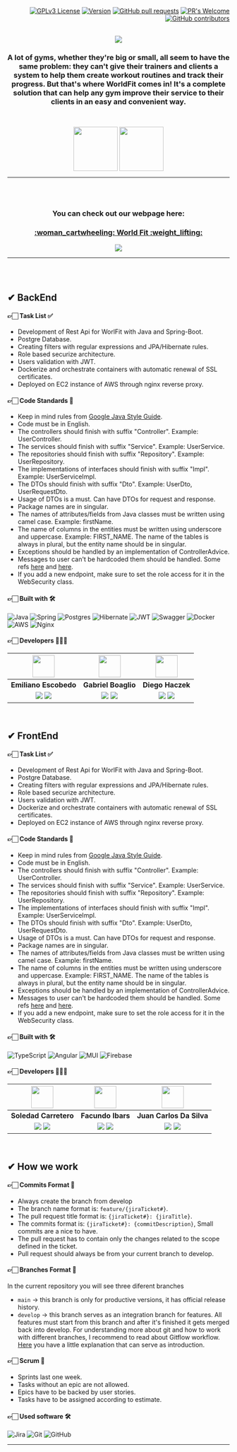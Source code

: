 <div align="right">
  
[![GPLv3 License](https://img.shields.io/badge/License-GPL%20v3-yellow.svg)](https://opensource.org/licenses/) [![Version](https://badge.fury.io/gh/tterb%2FHyde.svg)](https://badge.fury.io/gh/tterb%2FHyde)  [![GitHub pull requests](https://img.shields.io/github/issues-pr/cdnjs/cdnjs.svg?style=flat)]()  [![PR's Welcome](https://img.shields.io/badge/PRs-welcome-brightgreen.svg?style=flat)](http://makeapullrequest.com)  [![GitHub contributors](https://img.shields.io/github/contributors/cdnjs/cdnjs.svg?style=flat)]()

</div>
<div align="center">
<br>
<img align="center" src="https://i.ibb.co/yV7xfLH/index.jpg">
<br>
<h3>A lot of gyms, whether they're big or small, all seem to have the same problem: they can't give their trainers and clients a system to help them create workout routines and track their progress. But that's where WorldFit comes in! It's a complete solution that can help any gym improve their service to their clients in an easy and convenient way.</h3>
<br>
<p align="center" ><img width="100px" align="center"src="https://media.tenor.com/xAiM7ejIt3wAAAAC/gym-workout.gif"> <img width="100px" align="center"src="https://media.tenor.com/nm8TTgQyVFwAAAAM/workout-pull.gif"></p> 
<p align="center" ></p> 

  
<hr>
<br><br>

</div>
<div align="center">
<h3 align="center"  ><b>You can check out our webpage here:</b></h3>
<h3 align="center"><a href="https://petfinder-phi.vercel.app/" target="_blank" rel="noopener noreferrer"> :woman_cartwheeling: World Fit :weight_lifting:</a></h3>
<p  align="center" ><a href="" target="_blank" rel="noopener noreferrer"> <img src="https://img.shields.io/badge/Video Preview%20-%23FF0000.svg?&style=for-the-badge&logo=YouTube&logoColor=white"/></a></p>
</div>

<hr>
<br><br>

## ✔ BackEnd

#### 👉🏻 Task List ✅

- Development of Rest Api for WorlFit with Java and Spring-Boot.
- Postgre Database.
- Creating filters with regular expressions and JPA/Hibernate rules.
- Role based securize architecture. 
- Users validation with JWT. 
- Dockerize and orchestrate containers with automatic renewal of SSL certificates.
- Deployed on EC2 instance of AWS through nginx reverse proxy.

#### 👉🏻 Code Standards 📜
- Keep in mind rules from [Google Java Style Guide](https://google.github.io/styleguide/javaguide.html).
- Code must be in English.
- The controllers should finish with suffix "Controller". Example: UserController.
- The services should finish with suffix "Service". Example: UserService.
- The repositories should finish with suffix "Repository". Example: UserRepository.
- The implementations of interfaces should finish with suffix "Impl". Example: UserServiceImpl.
- The DTOs should finish with suffix "Dto". Example: UserDto, UserRequestDto.
- Usage of DTOs is a must. Can have DTOs for request and response.
- Package names are in singular.
- The names of attributes/fields from Java classes must be written using camel case. Example: firstName.
- The name of columns in the entities must be written using underscore and uppercase. Example: FIRST_NAME. The name of the tables is always in plural, but the entity name should be in singular.
- Exceptions should be handled by an implementation of ControllerAdvice. 
- Messages to user can't be hardcoded them should be handled. Some refs [here](https://looksok.wordpress.com/2014/07/05/string-externalization-in-spring-3-1-with-messagesource-no-web-xml/) and [here](https://zetcode.com/spring/messagesource/). 
- If you add a new endpoint, make sure to set the role access for it in the WebSecurity class.

#### 👉🏻 Built with 🛠️

![Java](https://img.shields.io/badge/java-%23ED8B00.svg?style=for-the-badge&logo=java&logoColor=white) 
![Spring](https://img.shields.io/badge/spring-%236DB33F.svg?style=for-the-badge&logo=spring&logoColor=white)
![Postgres](https://img.shields.io/badge/postgres-%23316192.svg?style=for-the-badge&logo=postgresql&logoColor=white)
![Hibernate](https://img.shields.io/badge/Hibernate-59666C?style=for-the-badge&logo=Hibernate&logoColor=white)
![JWT](https://img.shields.io/badge/JWT-black?style=for-the-badge&logo=JSON%20web%20tokens)
![Swagger](https://img.shields.io/badge/-Swagger-%23Clojure?style=for-the-badge&logo=swagger&logoColor=white)
![Docker](https://img.shields.io/badge/docker-%230db7ed.svg?style=for-the-badge&logo=docker&logoColor=white)
![AWS](https://img.shields.io/badge/AWS-%23FF9900.svg?style=for-the-badge&logo=amazon-aws&logoColor=white)
![Nginx](https://img.shields.io/badge/nginx-%23009639.svg?style=for-the-badge&logo=nginx&logoColor=white)

#### 👉🏻 Developers 👨🏻‍💻

| <img src="https://avatars.githubusercontent.com/u/83373185?s=400&u=8a6f208010656f54fe828ab92cfebbe430e9f019&v=4" width=50>| <img src="https://avatars.githubusercontent.com/u/109044049?v=4" width=50>| <img src="https://ca.slack-edge.com/T02KS88FB0E-U04U8LNPLAY-5f76740142f0-512" width=50>|
|:-:|:-:|:-:|
| **Emiliano Escobedo**| **Gabriel Boaglio**|**Diego Haczek**|
| <a href="https://github.com/EmilianoEscobedo"><img src="https://img.shields.io/badge/github-%23121011.svg?&style=for-the-badge&logo=github&logoColor=white"/></a> <a href="https://www.linkedin.com/in/emiliano-escobedo/"><img src="https://img.shields.io/badge/linkedin%20-%230077B5.svg?&style=for-the-badge&logo=linkedin&logoColor=white"/></a> | <a href="https://github.com/gabrielalfredoboaglio"><img src="https://img.shields.io/badge/github-%23121011.svg?&style=for-the-badge&logo=github&logoColor=white"/></a> <a href="https://www.linkedin.com/in/gabriel-boaglio/"><img src="https://img.shields.io/badge/linkedin%20-%230077B5.svg?&style=for-the-badge&logo=linkedin&logoColor=white"/></a> | <a href="https://github.com/DiegoHaczek"><img src="https://img.shields.io/badge/github-%23121011.svg?&style=for-the-badge&logo=github&logoColor=white"/></a> <a href="https://www.linkedin.com/in/diego-haczek-5bbb28218/"><img src="https://img.shields.io/badge/linkedin%20-%230077B5.svg?&style=for-the-badge&logo=linkedin&logoColor=white"/></a> |
<br>

## ✔ FrontEnd

#### 👉🏻 Task List ✅

- Development of Rest Api for WorlFit with Java and Spring-Boot.
- Postgre Database.
- Creating filters with regular expressions and JPA/Hibernate rules.
- Role based securize architecture. 
- Users validation with JWT. 
- Dockerize and orchestrate containers with automatic renewal of SSL certificates.
- Deployed on EC2 instance of AWS through nginx reverse proxy.

#### 👉🏻 Code Standards 📜
- Keep in mind rules from [Google Java Style Guide](https://google.github.io/styleguide/javaguide.html).
- Code must be in English.
- The controllers should finish with suffix "Controller". Example: UserController.
- The services should finish with suffix "Service". Example: UserService.
- The repositories should finish with suffix "Repository". Example: UserRepository.
- The implementations of interfaces should finish with suffix "Impl". Example: UserServiceImpl.
- The DTOs should finish with suffix "Dto". Example: UserDto, UserRequestDto.
- Usage of DTOs is a must. Can have DTOs for request and response.
- Package names are in singular.
- The names of attributes/fields from Java classes must be written using camel case. Example: firstName.
- The name of columns in the entities must be written using underscore and uppercase. Example: FIRST_NAME. The name of the tables is always in plural, but the entity name should be in singular.
- Exceptions should be handled by an implementation of ControllerAdvice. 
- Messages to user can't be hardcoded them should be handled. Some refs [here](https://looksok.wordpress.com/2014/07/05/string-externalization-in-spring-3-1-with-messagesource-no-web-xml/) and [here](https://zetcode.com/spring/messagesource/). 
- If you add a new endpoint, make sure to set the role access for it in the WebSecurity class.

#### 👉🏻 Built with 🛠️

![TypeScript](https://img.shields.io/badge/typescript-%23007ACC.svg?style=for-the-badge&logo=typescript&logoColor=white)
![Angular](https://img.shields.io/badge/angular-%23DD0031.svg?style=for-the-badge&logo=angular&logoColor=white)
![MUI](https://img.shields.io/badge/MUI-%230081CB.svg?style=for-the-badge&logo=mui&logoColor=white)
![Firebase](https://img.shields.io/badge/Firebase-039BE5?style=for-the-badge&logo=Firebase&logoColor=white)

#### 👉🏻 Developers 👨🏻‍💻

| <img src="https://avatars.githubusercontent.com/u/110241472?v=4" width=50>| <img src="https://avatars.githubusercontent.com/u/109294878?v=4" width=50>| <img src="https://ca.slack-edge.com/T02KS88FB0E-U04SG1MES0K-f93a351b4904-512" width=50>|
|:-:|:-:|:-:|
| **Soledad Carretero**| **Facundo Ibars**|**Juan Carlos Da Silva**|
| <a href="https://github.com/solmicielo"><img src="https://img.shields.io/badge/github-%23121011.svg?&style=for-the-badge&logo=github&logoColor=white"/></a> <a href="https://www.linkedin.com/in/sol-carretero-developer-full-stack/"><img src="https://img.shields.io/badge/linkedin%20-%230077B5.svg?&style=for-the-badge&logo=linkedin&logoColor=white"/></a> | <a href="https://github.com/FacuIbars"><img src="https://img.shields.io/badge/github-%23121011.svg?&style=for-the-badge&logo=github&logoColor=white"/></a> <a href="https://www.linkedin.com/in/facundo-ibars/"><img src="https://img.shields.io/badge/linkedin%20-%230077B5.svg?&style=for-the-badge&logo=linkedin&logoColor=white"/></a> | <a href="https://github.com/jcda23"><img src="https://img.shields.io/badge/github-%23121011.svg?&style=for-the-badge&logo=github&logoColor=white"/></a> <a href="https://www.linkedin.com/in/jdasilvaa/"><img src="https://img.shields.io/badge/linkedin%20-%230077B5.svg?&style=for-the-badge&logo=linkedin&logoColor=white"/></a> |
<br>

## ✔ How we work 

#### 👉🏻 Commits Format 📜
- Always create the branch from develop 
- The branch name format is: `feature/{jiraTicket#}`.
- The pull request title format is: `{jiraTicket#}: {jiraTitle}`. 
- The commits format is: `{jiraTicket#}: {commitDescription}`, Small commits are a nice to have.
- The pull request has to contain only the changes related to the scope defined in the ticket.
- Pull request should always be from your current branch to develop.

#### 👉🏻 Branches Format 📜
In the current repository you will see three diferent branches
- `main` -> this branch is only for productive versions, it has official release history.
- `develop` -> this branch serves as an integration branch for features. All features must start from this branch and after it's finished it gets merged back into develop.
For understanding more about git and how to work with different branches, I recommend to read about Gitflow workflow. [Here](https://www.atlassian.com/git/tutorials/comparing-workflows/gitflow-workflow) you have a little explanation that can serve as introduction.

#### 👉🏻 Scrum 🤝
- Sprints last one week.
- Tasks without an epic are not allowed.
- Epics have to be backed by user stories.
- Tasks have to be assigned according to estimate.

#### 👉🏻 Used software 🛠️
![Jira](https://img.shields.io/badge/jira-%230A0FFF.svg?style=for-the-badge&logo=jira&logoColor=white)
![Git](https://img.shields.io/badge/git-%23F05033.svg?style=for-the-badge&logo=git&logoColor=white)
![GitHub](https://img.shields.io/badge/github-%23121011.svg?style=for-the-badge&logo=github&logoColor=white)
<hr>
<br><br>


